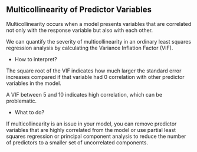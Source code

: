 ## Multicollinearity of Predictor Variables

Multicollinearity occurs when a model presents variables that are correlated not only with the response variable but also with each other.

We can quantify the severity of multicollinearity in an ordinary least squares regression analysis by calculating the Variance Inflation Factor (VIF).

- How to interpret?

The square root of the VIF indicates how much larger the standard error increases compared if that variable had 0 correlation with other predictor variables in the model.

A VIF between 5 and 10 indicates high correlation, which can be problematic.

- What to do?

If multicollinearity is an issue in your model, you can remove predictor variables that are highly correlated from the model or use partial least squares regression or principal component analysis to reduce the number of predictors to a smaller set of uncorrelated components.

